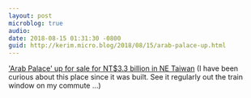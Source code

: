 ```yaml
---
layout: post
microblog: true
audio: 
date: 2018-08-15 01:31:30 -0800
guid: http://kerim.micro.blog/2018/08/15/arab-palace-up.html
---
```

['Arab Palace' up for sale for NT$3.3 billion in NE Taiwan](https://www.taiwannews.com.tw/en/news/3507288) (I have been curious about this place since it was built. See it regularly out the train window on my commute …)
